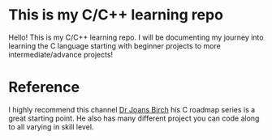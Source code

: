 # This is my C/C++ learning repo

Hello! This is my C/C++ learning repo.
I will be documenting my journey into learning the C language
starting with beginner projects to more intermediate/advance projects!

# Reference
I highly recommend this channel [Dr Joans Birch](https://www.youtube.com/@dr-Jonas-Birch) his C roadmap series
is a great starting point. He also has many different project you can code along to all varying in skill level.
